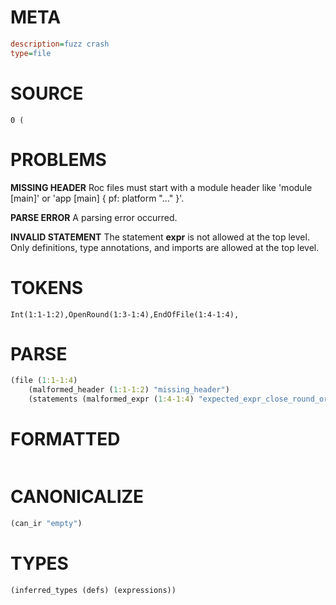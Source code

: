 # META
~~~ini
description=fuzz crash
type=file
~~~
# SOURCE
~~~roc
0 (
~~~
# PROBLEMS
**MISSING HEADER**
Roc files must start with a module header like 'module [main]' or 'app [main] { pf: platform "..." }'.

**PARSE ERROR**
A parsing error occurred.

**INVALID STATEMENT**
The statement **expr** is not allowed at the top level.
Only definitions, type annotations, and imports are allowed at the top level.

# TOKENS
~~~zig
Int(1:1-1:2),OpenRound(1:3-1:4),EndOfFile(1:4-1:4),
~~~
# PARSE
~~~clojure
(file (1:1-1:4)
	(malformed_header (1:1-1:2) "missing_header")
	(statements (malformed_expr (1:4-1:4) "expected_expr_close_round_or_comma")))
~~~
# FORMATTED
~~~roc

~~~
# CANONICALIZE
~~~clojure
(can_ir "empty")
~~~
# TYPES
~~~clojure
(inferred_types (defs) (expressions))
~~~